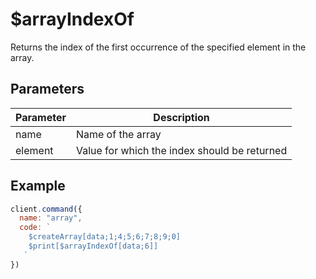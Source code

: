 # $arrayIndexOf
Returns the index of the first occurrence of the specified element in the array.

## Parameters
| Parameter | Description |
| --------- | ------------ |
| name | Name of the array |
| element | Value for which the index should be returned |

## Example
```js
client.command({
  name: "array",
  code: `
    $createArray[data;1;4;5;6;7;8;9;0]
    $print[$arrayIndexOf[data;6]]
   `
})
```